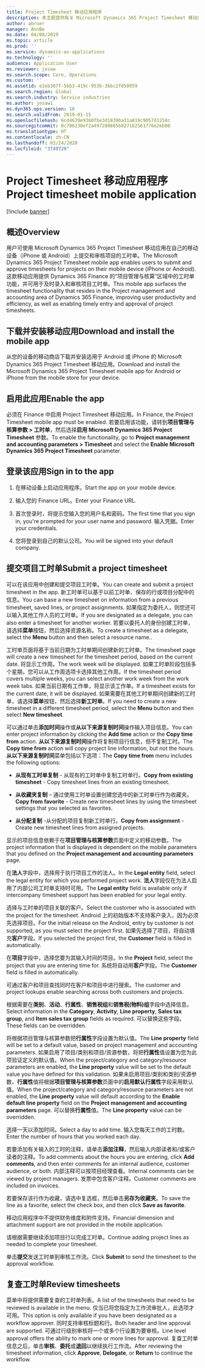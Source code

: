 ```yaml
---
title: Project Timesheet 移动应用程序
description: 本主题提供有关 Microsoft Dynamics 365 Project Timesheet 移动应用程序的信息。 用户可使用 Project Timesheet 移动应用在自己的移动设备上提交和审核项目的工时单。
author: abruer
manager: AnnBe
ms.date: 04/08/2019
ms.topic: article
ms.prod: ''
ms.service: dynamics-ax-applications
ms.technology: ''
audience: Application User
ms.reviewer: josaw
ms.search.scope: Core, Operations
ms.custom: ''
ms.assetid: e2eb387f-5bb3-419c-953b-3bbc2f050059
ms.search.region: Global
ms.search.industry: Service industries
ms.author: josaw1
ms.dyn365.ops.version: 10
ms.search.validFrom: 2019-01-15
ms.openlocfilehash: 6cd4629e9380fbe3d1839ba31a819c9057d1258c
ms.sourcegitcommit: 8c786230ef2a497280885b827162561776e2eb00
ms.translationtype: HT
ms.contentlocale: zh-CN
ms.lasthandoff: 03/24/2020
ms.locfileid: "3749729"
---
```

# <a name="project-timesheet-mobile-application"></a><span data-ttu-id="bd930-104">Project Timesheet 移动应用程序</span><span class="sxs-lookup"><span data-stu-id="bd930-104">Project timesheet mobile application</span></span>

[!include [banner](../includes/banner.md)]

## <a name="overview"></a><span data-ttu-id="bd930-105">概述</span><span class="sxs-lookup"><span data-stu-id="bd930-105">Overview</span></span>

<span data-ttu-id="bd930-106">用户可使用 Microsoft Dynamics 365 Project Timesheet 移动应用在自己的移动设备（iPhone 或 Android）上提交和审核项目的工时单。</span><span class="sxs-lookup"><span data-stu-id="bd930-106">The Microsoft Dynamics 365 Project Timesheet mobile app enables users to submit and approve timesheets for projects on their mobile device (iPhone or Android).</span></span> <span data-ttu-id="bd930-107">这款移动应用提供 Dynamics 365 Finance 的“项目管理与核算”区域中的工时单功能，并可用于及时录入和审核项目工时单。</span><span class="sxs-lookup"><span data-stu-id="bd930-107">This mobile app surfaces the timesheet functionality that resides in the Project management and accounting area of Dynamics 365 Finance, improving user productivity and efficiency, as well as enabling timely entry and approval of project timesheets.</span></span>

## <a name="download-and-install-the-mobile-app"></a><span data-ttu-id="bd930-108">下载并安装移动应用</span><span class="sxs-lookup"><span data-stu-id="bd930-108">Download and install the mobile app</span></span>

<span data-ttu-id="bd930-109">从您的设备的移动商店下载并安装适用于 Android 或 iPhone 的 Microsoft Dynamics 365 Project Timesheet 移动应用。</span><span class="sxs-lookup"><span data-stu-id="bd930-109">Download and install the Microsoft Dynamics 365 Project Timesheet mobile app for Android or iPhone from the mobile store for your device.</span></span>

## <a name="enable-the-app"></a><span data-ttu-id="bd930-110">启用此应用</span><span class="sxs-lookup"><span data-stu-id="bd930-110">Enable the app</span></span> 

<span data-ttu-id="bd930-111">必须在 Finance 中启用 Project Timesheet 移动应用。</span><span class="sxs-lookup"><span data-stu-id="bd930-111">In Finance, the Project Timesheet mobile app must be enabled.</span></span> <span data-ttu-id="bd930-112">若要启用该功能，请转到**项目管理与核算参数 \> 工时单**，然后选择**启用 Microsoft Dynamics 365 Project Timesheet** 参数。</span><span class="sxs-lookup"><span data-stu-id="bd930-112">To enable the functionality, go to **Project management and accounting parameters \> Timesheet** and select the **Enable Microsoft Dynamics 365 Project Timesheet** parameter.</span></span>

## <a name="sign-in-to-the-app"></a><span data-ttu-id="bd930-113">登录该应用</span><span class="sxs-lookup"><span data-stu-id="bd930-113">Sign in to the app</span></span>

1.  <span data-ttu-id="bd930-114">在移动设备上启动应用程序。</span><span class="sxs-lookup"><span data-stu-id="bd930-114">Start the app on your mobile device.</span></span>

2.  <span data-ttu-id="bd930-115">输入您的 Finance URL。</span><span class="sxs-lookup"><span data-stu-id="bd930-115">Enter your Finance URL.</span></span>

3.  <span data-ttu-id="bd930-116">首次登录时，将提示您输入您的用户名和密码。</span><span class="sxs-lookup"><span data-stu-id="bd930-116">The first time that you sign in, you're prompted for your user name and password.</span></span> <span data-ttu-id="bd930-117">输入凭据。</span><span class="sxs-lookup"><span data-stu-id="bd930-117">Enter your credentials.</span></span>

4.  <span data-ttu-id="bd930-118">您将登录到自己的默认公司。</span><span class="sxs-lookup"><span data-stu-id="bd930-118">You will be signed into your default company.</span></span>

## <a name="submit-a-project-timesheet"></a><span data-ttu-id="bd930-119">提交项目工时单</span><span class="sxs-lookup"><span data-stu-id="bd930-119">Submit a project timesheet</span></span>

<span data-ttu-id="bd930-120">可以在该应用中创建和提交项目工时单。</span><span class="sxs-lookup"><span data-stu-id="bd930-120">You can create and submit a project timesheet in the app.</span></span> <span data-ttu-id="bd930-121">新工时单可以基于以前工时单、保存的行或项目分配中的信息。</span><span class="sxs-lookup"><span data-stu-id="bd930-121">You can base a new timesheet on information from a previous timesheet, saved lines, or project assignments.</span></span> <span data-ttu-id="bd930-122">如果指定为委托人，则您还可以输入其他工作人员的工时单。</span><span class="sxs-lookup"><span data-stu-id="bd930-122">If you are designated as a delegate, you can also enter a timesheet for another worker.</span></span> <span data-ttu-id="bd930-123">若要以委托人的身份创建工时单，请选择**菜单**按钮，然后选择资源名称。</span><span class="sxs-lookup"><span data-stu-id="bd930-123">To create a timesheet as a delegate, select the **Menu** button and then select a resource name..</span></span>

<span data-ttu-id="bd930-124">工时单页面将基于当前日期为工时单期间创建新的工时单。</span><span class="sxs-lookup"><span data-stu-id="bd930-124">The timesheet page will create a new timesheet for the timesheet period, based on the current date.</span></span> <span data-ttu-id="bd930-125">将显示工作周。</span><span class="sxs-lookup"><span data-stu-id="bd930-125">The work week will be displayed.</span></span> <span data-ttu-id="bd930-126">如果工时单阶段包括多个星期，您可以从工作周选项卡选择其他工作周。</span><span class="sxs-lookup"><span data-stu-id="bd930-126">If the timesheet period covers multiple weeks, you can select another work week from the work week tabs.</span></span>
<span data-ttu-id="bd930-127">如果当前日期有工作单，将显示该工作单。</span><span class="sxs-lookup"><span data-stu-id="bd930-127">If a timesheet exists for the current date, it will be displayed.</span></span> <span data-ttu-id="bd930-128">如果需要在其他工时单期间创建新的工时单，请选择**菜单**按钮，然后选择**新工时单**。</span><span class="sxs-lookup"><span data-stu-id="bd930-128">If you need to create a new timesheet in a different timesheet period, select the **Menu** button and then select **New timesheet**.</span></span>

<span data-ttu-id="bd930-129">可以通过单击**添加时间**操作或**从以下来源复制时间**操作输入项目信息。</span><span class="sxs-lookup"><span data-stu-id="bd930-129">You can enter project information by clicking the **Add time** action or the **Copy time from** action.</span></span> <span data-ttu-id="bd930-130">**从以下来源复制时间**操作将复制项目行信息，但不复制工时。</span><span class="sxs-lookup"><span data-stu-id="bd930-130">The **Copy time from** action will copy project line information, but not the hours.</span></span> <span data-ttu-id="bd930-131">**从以下来源复制时间**菜单包括以下选项：</span><span class="sxs-lookup"><span data-stu-id="bd930-131">The **Copy time from** menu includes the following options:</span></span>

- <span data-ttu-id="bd930-132">**从现有工时单复制** - 从现有的工时单中复制工时单行。</span><span class="sxs-lookup"><span data-stu-id="bd930-132">**Copy from existing timesheet** - Copy timesheet lines from an existing timesheet.</span></span>

- <span data-ttu-id="bd930-133">**从收藏夹复制** – 通过使用工时单设置创建您选中的新工时单行作为收藏夹。</span><span class="sxs-lookup"><span data-stu-id="bd930-133">**Copy from favorite** - Create new timesheet lines by using the timesheet settings that you selected as favorites.</span></span>

- <span data-ttu-id="bd930-134">**从分配复制** -从分配的项目复制新工时单行。</span><span class="sxs-lookup"><span data-stu-id="bd930-134">**Copy from assignment** - Create new timesheet lines from assigned projects.</span></span>

<span data-ttu-id="bd930-135">显示的项目信息依赖于在**项目管理与核算参数**页面中定义的移动参数。</span><span class="sxs-lookup"><span data-stu-id="bd930-135">The project information that is displayed is dependent on the mobile parameters that you defined on the **Project management and accounting parameters** page.</span></span>

<span data-ttu-id="bd930-136">在**法人**字段中，选择用于执行项目工作的法人。</span><span class="sxs-lookup"><span data-stu-id="bd930-136">In the **Legal entity** field, select the legal entity for which you performed project work.</span></span> <span data-ttu-id="bd930-137">**法人**字段仅在为法人启用了内部公司工时单支持时可用。</span><span class="sxs-lookup"><span data-stu-id="bd930-137">The **Legal entity** field is available only if intercompany timesheet support has been enabled for your legal entity.</span></span>

<span data-ttu-id="bd930-138">选择与工时单的项目关联的客户。</span><span class="sxs-lookup"><span data-stu-id="bd930-138">Select the customer who is associated with the project for the timesheet.</span></span> <span data-ttu-id="bd930-139">Android 上的初始版本不支持客户录入，因为必须先选择项目。</span><span class="sxs-lookup"><span data-stu-id="bd930-139">For the initial release on the Android, entry by customer is not supported, as you must select the project first.</span></span> <span data-ttu-id="bd930-140">如果先选择了项目，将自动填充**客户**字段。</span><span class="sxs-lookup"><span data-stu-id="bd930-140">If you selected the project first, the **Customer** field is filled in automatically.</span></span>

<span data-ttu-id="bd930-141">在**项目**字段中，选择您要为其输入时间的项目。</span><span class="sxs-lookup"><span data-stu-id="bd930-141">In the **Project** field, select the project that you are entering time for.</span></span> <span data-ttu-id="bd930-142">系统将自动用**客户**字段。</span><span class="sxs-lookup"><span data-stu-id="bd930-142">The **Customer** field is filled in automatically.</span></span>

<span data-ttu-id="bd930-143">可通过客户和项目查找同时在客户和项目中进行搜索。</span><span class="sxs-lookup"><span data-stu-id="bd930-143">The customer and project lookups enable searching across both customers and projects.</span></span>

<span data-ttu-id="bd930-144">根据需要在**类别**、**活动**、**行属性**、**销售税组**和**销售税(物料)组**字段中选择信息。</span><span class="sxs-lookup"><span data-stu-id="bd930-144">Select information in the **Category**, **Activity**, **Line property**, **Sales tax group**, and **Item sales tax group** fields as required.</span></span> <span data-ttu-id="bd930-145">可以替换这些字段。</span><span class="sxs-lookup"><span data-stu-id="bd930-145">These fields can be overridden.</span></span>

<span data-ttu-id="bd930-146">将根据项目管理与核算参数把**行属性**字段设置为默认值。</span><span class="sxs-lookup"><span data-stu-id="bd930-146">The **Line property** field will be set to a default value, based on project management and accounting parameters.</span></span> <span data-ttu-id="bd930-147">如果启用了项目/类别和项目/资源参数，将把**行属性**值设置为您为此项验证定义的默认值。</span><span class="sxs-lookup"><span data-stu-id="bd930-147">When the project/category and category/resource parameters are enabled, the **Line property** value will be set to the default value you have defined for this validation.</span></span> <span data-ttu-id="bd930-148">如果未启用项目/类别和类别/资源参数，**行属性**值将根据**项目管理与核算参数**页面中的**启用默认行属性**字段采用默认值。</span><span class="sxs-lookup"><span data-stu-id="bd930-148">When the project/category and category/resource parameters are not enabled, the **Line property** value will default according to the **Enable default line property** field on the **Project management and accounting parameters** page.</span></span> <span data-ttu-id="bd930-149">可以替换**行属性**值。</span><span class="sxs-lookup"><span data-stu-id="bd930-149">The **Line property** value can be overridden.</span></span>

<span data-ttu-id="bd930-150">选择一天以添加时间。</span><span class="sxs-lookup"><span data-stu-id="bd930-150">Select a day to add time.</span></span> <span data-ttu-id="bd930-151">输入您每天工作的工时数。</span><span class="sxs-lookup"><span data-stu-id="bd930-151">Enter the number of hours that you worked each day.</span></span>

<span data-ttu-id="bd930-152">若要添加有关输入的工时的注释，请单击**添加注释**，然后输入内部读者和/或客户读者的注释。</span><span class="sxs-lookup"><span data-stu-id="bd930-152">To add comments about the hours you are entering, click **Add comments**, and then enter comments for an internal audience, customer audience, or both.</span></span>
<span data-ttu-id="bd930-153">内部注释可以按项目经理查看。</span><span class="sxs-lookup"><span data-stu-id="bd930-153">Internal comments can be viewed by project managers.</span></span> <span data-ttu-id="bd930-154">发票中包含客户注释。</span><span class="sxs-lookup"><span data-stu-id="bd930-154">Customer comments are included on invoices.</span></span>

<span data-ttu-id="bd930-155">若要保存该行作为收藏，请选中复选框，然后单击**另存为收藏夹**。</span><span class="sxs-lookup"><span data-stu-id="bd930-155">To save the line as a favorite, select the check box, and then click **Save as favorite**.</span></span>

<span data-ttu-id="bd930-156">移动应用程序中不提供财务维度和附件支持。</span><span class="sxs-lookup"><span data-stu-id="bd930-156">Financial dimension and attachment support are not provided in the mobile application.</span></span>

<span data-ttu-id="bd930-157">请根据需要继续添加项目行以完成工时单。</span><span class="sxs-lookup"><span data-stu-id="bd930-157">Continue adding project lines as needed to complete your timesheet.</span></span>

<span data-ttu-id="bd930-158">单击**提交**发送工时单到审核工作流。</span><span class="sxs-lookup"><span data-stu-id="bd930-158">Click **Submit** to send the timesheet to the approval workflow.</span></span>

## <a name="review-timesheets"></a><span data-ttu-id="bd930-159">复查工时单</span><span class="sxs-lookup"><span data-stu-id="bd930-159">Review timesheets</span></span>

<span data-ttu-id="bd930-160">菜单中将提供需要复查的工时单列表。</span><span class="sxs-lookup"><span data-stu-id="bd930-160">A list of the timesheets that need to be reviewed is available in the menu.</span></span> <span data-ttu-id="bd930-161">仅当已将您指定为工作流审批人，此选项才可用。</span><span class="sxs-lookup"><span data-stu-id="bd930-161">This option is only available if you have been designated as a workflow approver.</span></span> <span data-ttu-id="bd930-162">同时支持审核标题和行。</span><span class="sxs-lookup"><span data-stu-id="bd930-162">Both header and line approval are supported.</span></span> <span data-ttu-id="bd930-163">可通过行级别审核将一个或多个行设置为要审核。</span><span class="sxs-lookup"><span data-stu-id="bd930-163">Line level approval offers the ability to mark one or more lines for approval.</span></span> <span data-ttu-id="bd930-164">复查工时单信息之后，单击**审核**、**委托**或**退回**以继续执行工作流。</span><span class="sxs-lookup"><span data-stu-id="bd930-164">After reviewing the timesheet information, click **Approve**, **Delegate**, or **Return** to continue the workflow.</span></span>
